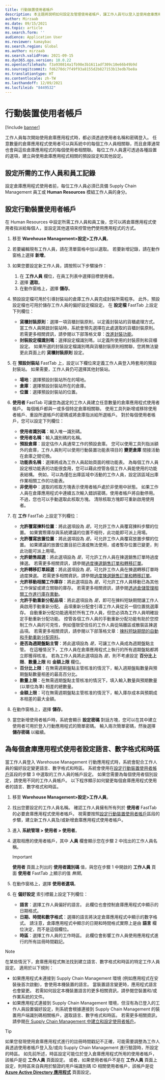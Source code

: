 ```yaml
---
title: 行動裝置使用者帳戶
description: 本主題將說明如何設定及管理使用者帳戶，讓工作人員可以登入並使用倉庫應用程式。
author: Mirzaab
ms.date: 09/15/2021
ms.topic: article
ms.search.form: ''
audience: Application User
ms.reviewer: kamaybac
ms.search.region: Global
ms.author: mirzaab
ms.search.validFrom: 2021-09-15
ms.dyn365.ops.version: 10.0.22
ms.openlocfilehash: f3a930814a1fb98e3b1611adf309c10e66b49b9d
ms.sourcegitcommit: fd6270dc7f49f93a8155d2b827153b13edb7be8a
ms.translationtype: HT
ms.contentlocale: zh-TW
ms.lasthandoff: 12/09/2021
ms.locfileid: "8449532"
---
```

# <a name="mobile-device-user-accounts"></a>行動裝置使用者帳戶

[!include [banner](../includes/banner.md)]

工作人員每次開始使用倉庫應用程式時，都必須透過使用者名稱和密碼登入。 任意數量的倉庫應用程式使用者可以與系統中的每個工作人員相關聯，而且倉庫通常也會與這些倉庫應用程式的每個使用者相關聯。 每位工作人員還可透過各種設置的選項，建立與使用倉庫應用程式相關的預設設定和其他設定。

## <a name="set-up-the-required-worker-and-employee-records"></a>設定所需的工作人員和員工記錄

設定倉庫應用程式使用者前，每位工作人員必須已具備 Supply Chain Management 員工或 **Human Resources** 模組工作人員的身分。

## <a name="set-up-mobile-device-user-accounts"></a><a name="set-wma-users"></a>設定行動裝置使用者帳戶

在 Human Resources 中設定所需工作人員和員工後，您可以將倉庫應用程式使用者指派給每個人，並設定其他選項來控管他們使用應用程式的方式。

1. 移至 **Warehouse Management\>設定\>工作人員**。
1. 若要編輯現有工作人員，請在清單窗格中加以選取。 若要新增記錄，請在動作窗格上選擇 **新增**。
1. 如果您要設定新工作人員，請按照以下步驟操作：

    1. 在 **工作人員** 欄位，在員工列表中選擇目標使用者。
    1. 選擇 **選取**。
    1. 在動作窗格上，選擇 **儲存**。

1. 預設設定檔可用於引導封裝站的倉庫工作人員完成封裝所需程序。 此外，預設設定檔也可用於儲存工作人員的偏好設定檔設定。 在 **設定檔** FastTab 上設定下列欄位：

    - **貨櫃封裝原則**：選擇一項貨櫃封裝原則，以定義封裝站的貨櫃處理方式。 當工作人員開啟封裝站時，系統會預先選擇在此處選取的貨櫃封裝原則。 若需更多相關資訊，請參閱以下部落格文章：[改進封裝功能](https://cloudblogs.microsoft.com/dynamics365/no-audience/2016/12/01/improved-packing-functionality-dynamics-365-for-operations-1611)。
    - **封裝設定檔識別嗎**：選擇設定檔識別嗎，以定義所使用的封裝原則和貨櫃設定。 如果所選的封裝設定檔識別嗎與貨櫃封裝原則相關聯，您將無法變更此頁面上的 **貨櫃封裝原則** 設定。

1. 在 **預設封裝站** FastTab 上，設定以下欄位來定義工作人員登入時套用的預設封裝站。 如果需要，工作人員仍可選擇其他封裝站。

    - **場地**：選擇預設封裝站所在的場地。
    - **倉庫**：選擇預設封裝站所在的倉庫。
    - **位置**：選擇預設封裝站的位置。

1. **使用者** FastTab 可讓您為選定的工作人員建立任意數量的倉庫應用程式使用者帳戶。 每個帳戶都與一或多個特定倉庫相關聯。 使用工具列新增或移除使用者帳戶、重設所選帳戶的密碼或將倉庫指派給所選帳戶。 對於每個使用者帳戶，您可以設定下列欄位：

    - **使用者識別碼**：輸入唯一識別碼。
    - **使用者名稱**：輸入識別碼的名稱。
    - **預設倉庫**：設定估作人員通常工作的預設倉庫。 您可以使用工具列指派額外的倉庫，工作人員則可以使用行動裝置功能表項目的 **變更倉庫** 間接活動在倉庫之間切換。
    - **功能表名稱**：選擇將成為工作人員起始頁面的根功能表。 為每個工作人員設定根功能表的功能很食用，您可以藉此控管各個工作人員能使用的功能表結構。 例如，可以為僅在出庫區域中活動的工作人員，設定該區域出庫作業相關工作的功能表。
    - **非使用中**：選取的核取方塊表示使用者帳戶處於非使用中狀態。 如果工作人員在倉庫應用程式中連續五次輸入錯誤密碼，使用者帳戶將自動停用。 不過，您也可以手動選取此核取方塊。 清除核取方塊即可重新啟用使用者。

1. 在 **工作** FastTab 上設定下列欄位：

    - **允許覆寫揀料位置**：將此選項設為 *是*，可允許工作人員覆寫揀料步驟的位置。 如果實際庫存與系統建議的位置不相符，此功能即可派上用場。
    - **允許覆寫放置位置**：將此選項設為 *是*，可允許工作人員覆寫放置步驟的位置。 如果建議的放置位置目前已滿或無法使用，或者暫存位置已變更，則此功能可派上用場。
    - **允許銷售超選**：將此選項設為 *是*，可允許工作人員在揀選銷售訂單時過度揀選。 若需更多相關資訊，請參閱[過度揀選銷售訂單和轉移訂單](over-picking-for-sales-and-transfer-orders.md)。
    - **允許轉移訂單超選**：將此選項設為 *是*，可允許工作人員在揀選轉移訂單時過度揀選。 若需更多相關資訊，請參閱[過度揀選銷售訂單和轉移訂單](over-picking-for-sales-and-transfer-orders.md)。
    - **允許移動相關工作庫存**：將此選項設為 *是*，可允許工作人員移動已為其他工作保留或建立關聯的庫存。 若需更多相關資訊，請參閱[透過倉儲管理相關工作進行庫存異動](move-inventory-associated-work.md)。
    - **允許手動重新分配品項**：將此選項設為 *是*，即可在揀料短缺期間讓工作人員啟用手動重新分配。 品項重新分配會引導工作人員從另一個位置挑選庫存。 自動重新分配功能適用於所有工作人員，但您必須為工作人員明確設定手動重新分配功能。 控管各個工作人員的手動重新分配功能有助於您控制工作人員的可見性，例如僅限受信任的工作人員從隔離區或散裝區揀選品項。 若需更多相關資訊，請參閱以下部落格文章：[揀料短缺期間的自動和手動重新分配原料](https://cloudblogs.microsoft.com/dynamics365/no-audience/2016/11/07/automatic-and-manual-item-reallocation-during-the-short-picking-dynamics-365-for-operations-1611/)。
    - **是否為週期盤點主管**：將此選項設為 *是*，可讓工作人員成為週期盤點主管。 在這種情況下，工作人員在倉庫應用程式上執行的所有週期盤點都將立即獲得核准。 若為工作人員將此選項設為 *是*，則不考慮設定 **百分比上限**、**數量上限** 和 **金額上限** 欄位。
    - **百分比上限**：在無需週期盤點主管核准的情況下，輸入週期盤點數量與預期盤點數量相差的最高百分比。
    - **數量上限**：在無需週期盤點主管核准的情況下，填入輸入數量與預期數量 (以單位為準) 相差的總數量。
    - **金額上限**：可在無需週期盤點主管核准的情況下，輸入庫存成本與預期成本相差的最大金額。

1. 在動作窗格上，選擇 **儲存**。
1. 當您新增使用者帳戶時，系統會顯示 **設定密碼** 對話方塊，您可以在其中建立使用者可用於登入行動應用程式的簡單密碼。 輸入兩次簡單密碼，然後選擇 **儲存密碼** 以繼續。

## <a name="set-the-language-number-formats-and-time-zone-for-each-warehouse-app-user"></a>為每個倉庫應用程式使用者設定語言、數字格式和時區

當工作人員登入 Warehouse Management 行動應用程式時，系統會配合工作人員的偏好設定變更語言、數字格式和時區。 系統會使用在[設定行動裝置使用者帳戶](#set-wma-users)區段的步驟 3 中選取的工作人員的帳戶設定。 如果您需要為每個使用者個別設定，請使用不同的工作人員帳戶。 以下程序顯示如何變更每個倉庫應用程式使用者的語言、數字格式和時區。

1. 移至 **Warehouse Management\>設定\>工作人員**。
1. 找出您要設定的工作人員名稱。 確認工作人員擁有所有列於 **使用者** FastTab 的必要倉庫應用程式使用者帳戶。 視需要按照[設定行動裝置使用者帳戶](#set-wma-users)區段的步驟，建立新工作人員及/或新增倉庫應用程式使用者帳戶。
1. 進入 **系統管理 \> 使用者 \> 使用者**。
1. 選取相應的使用者帳戶，其中 **人員** 欄會顯示您在步驟 2 中找出的工作人員名稱。

    > [!IMPORTANT]
    > **使用者** 頁面上列出的 **使用者識別碼** 值，與您在步驟 1 中開啟的 **工作人員** 頁面 **使用者** FastTab 上顯示的值 *無關*。

1. 在動作窗格上，選擇 **使用者選項**。
1. 在 **偏好設定** 索引標籤上設定下列欄位：

    - **語言**：選擇工作人員偏好的語言。 此欄位也會控制倉庫應用程式中顯示的日期格式。
    - **日期、時間和數字格式**：選擇的語言將決定倉庫應用程式中顯示的數字格式。 請注意，倉庫應用程式中顯示的日期和時間格式實際上是由 **語言** 欄位決定，而不是這個欄位。
    - **時區**：選擇工作人員的工作時區。 此欄位會影響工作人員使用應用程式進行的所有註冊時間戳記。

> [!NOTE]
> 在某些情況下，倉庫應用程式無法找到建立語言、數字格式和時區的特定工作人員設定。 適用於以下規則：
>
> - 如果應用程式未連接到 Supply Chain Management 環境 (例如應用程式在安裝後首次啟動)，會使用本機裝置的語言。 當裝置語言變更時，應用程式語言也會變更。 若需如何設定本機裝置語言的更多相關資訊，請參閱您裝置和/或作業系統的文件。
> - 如果應用程式連接到 Supply Chain Management 環境，但沒有為已登入的工作人員設置偏好設定，則系統會根據連接到 Supply Chain Management 的裝置用戶端識別碼相關帳戶，選取語言、數字格式和時區。 若需更多相關資訊，請參閱[在 Supply Chain Management 中建立和設定使用者帳戶](install-configure-warehouse-management-app.md#user-azure-ad)。

> [!TIP]
> 如果您發現使用倉庫應用程式進行的註冊時間戳記不正確，可能需要調整為工作人員透過使用者帳戶登入及/或向 Supply Chain Management 進行驗證時，所設定的時區。 如先前所述，時區設定可能位於登入倉庫應用程式所用的使用者帳戶，該帳戶是從 **工作人員** 頁面設定。 或者，如果使用者帳戶不是在 **工作人員** 頁面上設定，則時區來自與用於驗證的用戶端識別碼 ID 相關使用者帳戶，該帳戶是從 **[Azure Active Directory 應用程式](install-configure-warehouse-management-app.md)** 頁面設定。
